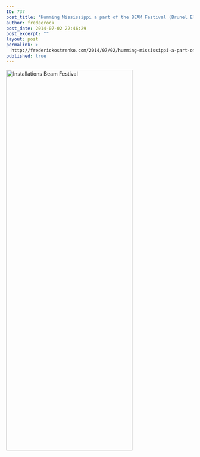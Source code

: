 ```yaml
---
ID: 737
post_title: 'Humming Mississippi a part of the BEAM Festival (Brunel Electronic &#038; Analogue Music )'
author: fredeerock
post_date: 2014-07-02 22:46:29
post_excerpt: ""
layout: post
permalink: >
  http://frederickostrenko.com/2014/07/02/humming-mississippi-a-part-of-the-beam-festival-brunel-electronic-analogue-music/
published: true
---
```

<a href="http://frederickostrenko.com/wp/wp-content/uploads/2015/03/Installations-Beam-Festival.png"><img class="alignnone size-large wp-image-738" src="http://frederickostrenko.com/wp/wp-content/uploads/2015/03/Installations-Beam-Festival-339x1024.png" alt="Installations Beam Festival" width="339" height="1024" /></a>